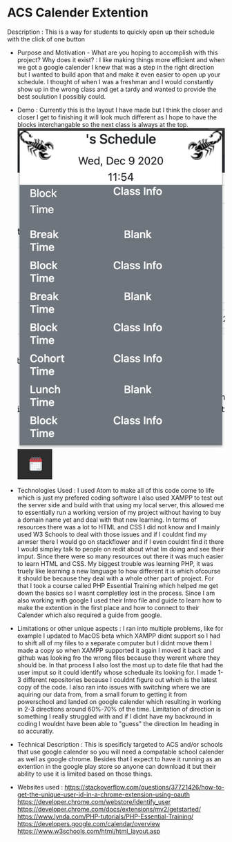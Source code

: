 # ACS Calender Extention

Description : This is a way for students to quickly open up their schedule with the click of one button

* Purpose and Motivation - What are you hoping to accomplish with this project? Why does it exist? :
I like making things more efficient and when we got a google calender I knew that was a step in the right direction but I wanted to build apon that and make it even easier to open up your schedule. I thought of when I was a freshman and I would constantly show up in the wrong class and get a tardy and wanted to provide the best soulution I possibly could. 

* Demo :
Currently this is the layout I have made but I think the closer and closer I get to finishing it will look much different as I hope to have the blocks interchangable so the next class is always at the top. 
![](Example.png)
![](ICONExample.png)
            
* Technologies Used :
I used Atom to make all of this code come to life which is just my prefered coding software I also used XAMPP to test out the server side and build with that using my local server, this allowed me to essentially run a working version of my project without having to buy a domain name yet and deal with that new learning. In terms of resources there was a lot to HTML and CSS I did not know and I mainly used W3 Schools to deal with those issues and if I couldnt find my anwser there I would go on stackflower and if I even couldnt find it there I would simpley talk to people on redit about what Im doing and see their imput. Since there were so many resources out there it was much easier to learn HTML and CSS. My biggest trouble was learning PHP, it was truely like learning a new language to how different it is which ofcourse it should be because they deal with a whole other part of project. For that I took a course called PHP Essential Training which helped me get down the basics so I wasnt completley lost in the process. Since I am also working with google I used their Intro file and guide to learn how to make the extention in the first place and how to connect to their Calender which also required a guide from google.

* Limitations or other unique aspects :
I ran into multiple problems, like for example I updated to MacOS beta which XAMPP didnt support so I had to shift all of my files to a separate computer but I didnt move them I made a copy so when XAMPP supported it again I moved it back and github was looking fro the wrong files because they werent where they should be. In that process I also lost the most up to date file that had the user imput so it could identify whose scheduale its looking for. I made 1-3 different repositories because I couldnt figure out which is the latest copy of the code. I also ran into issues with switching where we are aquiring our data from, from a small forum to getting it from powerschool and landed on google calender which resulting in working in 2-3 directions around 60%-70% of the time. Limitation of direction is something I really struggled with and if I didnt have my backround in coding I wouldnt have been able to "guess" the direction Im heading in so accuratly.

* Technical Description :
This is spesificly targeted to ACS and/or schools that use google calender so you will need a compatable school calender as well as google chrome. Besides that I expect to have it running as an extention in the google play store so anyone can download it but their ability to use it is limited based on those things.

* Websites used :
https://stackoverflow.com/questions/37721426/how-to-get-the-unique-user-id-in-a-chrome-extension-using-oauth
https://developer.chrome.com/webstore/identify_user
https://developer.chrome.com/docs/extensions/mv2/getstarted/
https://www.lynda.com/PHP-tutorials/PHP-Essential-Training/
https://developers.google.com/calendar/overview
https://www.w3schools.com/html/html_layout.asp
